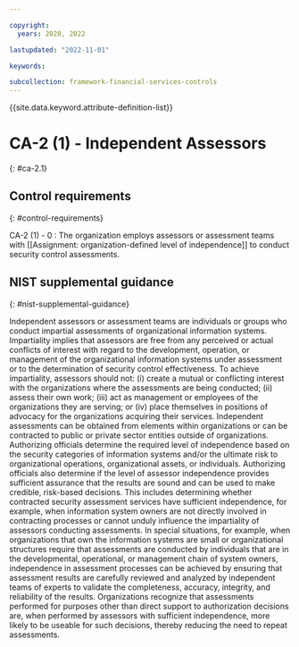 ```yaml
---

copyright:
  years: 2020, 2022

lastupdated: "2022-11-01"

keywords:

subcollection: framework-financial-services-controls
---
```


{{site.data.keyword.attribute-definition-list}}

               
# CA-2 (1) - Independent Assessors
{: #ca-2.1}

## Control requirements
{: #control-requirements}

CA-2 (1) - 0
    : The organization employs assessors or assessment teams with [[Assignment: organization-defined level of independence]] to conduct security control assessments.

## NIST supplemental guidance
{: #nist-supplemental-guidance}

Independent assessors or assessment teams are individuals or groups who conduct impartial assessments of organizational information systems. Impartiality implies that assessors are free from any perceived or actual conflicts of interest with regard to the development, operation, or management of the organizational information systems under assessment or to the determination of security control effectiveness. To achieve impartiality, assessors should not: (i) create a mutual or conflicting interest with the organizations where the assessments are being conducted; (ii) assess their own work; (iii) act as management or employees of the organizations they are serving; or (iv) place themselves in positions of advocacy for the organizations acquiring their services. Independent assessments can be obtained from elements within organizations or can be contracted to public or private sector entities outside of organizations. Authorizing officials determine the required level of independence based on the security categories of information systems and/or the ultimate risk to organizational operations, organizational assets, or individuals. Authorizing officials also determine if the level of assessor independence provides sufficient assurance that the results are sound and can be used to make credible, risk-based decisions. This includes determining whether contracted security assessment services have sufficient independence, for example, when information system owners are not directly involved in contracting processes or cannot unduly influence the impartiality of assessors conducting assessments. In special situations, for example, when organizations that own the information systems are small or organizational structures require that assessments are conducted by individuals that are in the developmental, operational, or management chain of system owners, independence in assessment processes can be achieved by ensuring that assessment results are carefully reviewed and analyzed by independent teams of experts to validate the completeness, accuracy, integrity, and reliability of the results. Organizations recognize that assessments performed for purposes other than direct support to authorization decisions are, when performed by assessors with sufficient independence, more likely to be useable for such decisions, thereby reducing the need to repeat assessments.





